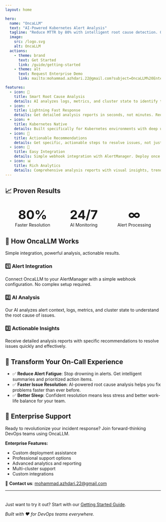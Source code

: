 ```yaml
---
layout: home

hero:
  name: "OncaLLM"
  text: "AI-Powered Kubernetes Alert Analysis"
  tagline: "Reduce MTTR by 80% with intelligent root cause detection. OncaLLM analyzes your Kubernetes alerts and provides actionable insights in seconds."
  image:
    src: /logo.svg
    alt: OncaLLM
  actions:
    - theme: brand
      text: Get Started
      link: /guide/getting-started
    - theme: alt  
      text: Request Enterprise Demo
      link: mailto:mohammad.azhdari.22@gmail.com?subject=OncaLLM%20Enterprise%20Demo%20Request&body=Hello%2C%0A%0AI%27m%20interested%20in%20learning%20more%20about%20OncaLLM%20for%20our%20organization.%0A%0APlease%20provide%20information%20about%3A%0A-%20Enterprise%20features%20and%20pricing%0A-%20Custom%20deployment%20assistance%0A-%20Professional%20support%20options%0A-%20Demo%20scheduling%0A%0AOrganization%3A%20%5BYour%20Company%5D%0AUse%20Case%3A%20%5BBrief%20description%5D%0ACluster%20Size%3A%20%5BNumber%20of%20nodes%2Fworkloads%5D%0A%0ABest%20regards%2C%0A%5BYour%20Name%5D

features:
  - icon: 🧠
    title: Smart Root Cause Analysis
    details: AI analyzes logs, metrics, and cluster state to identify the root cause of alerts automatically.
  - icon: ⚡
    title: Lightning Fast Response
    details: Get detailed analysis reports in seconds, not minutes. Reduce your mean time to resolution dramatically.
  - icon: ☸️
    title: Kubernetes Native
    details: Built specifically for Kubernetes environments with deep understanding of K8s resources and patterns.
  - icon: 🎯
    title: Actionable Recommendations
    details: Get specific, actionable steps to resolve issues, not just notifications about problems.
  - icon: 🔗
    title: Easy Integration
    details: Simple webhook integration with AlertManager. Deploy once and start getting intelligent insights immediately.
  - icon: 📊
    title: Rich Analytics
    details: Comprehensive analysis reports with visual insights, trends, and historical context for better decision making.
---
```


## 📈 Proven Results

<div style="display: flex; justify-content: space-around; text-align: center; margin: 2rem 0;">
  <div>
    <div style="font-size: 2.5rem; font-weight: bold; color: var(--vp-c-brand-1);">80%</div>
    <div style="color: var(--vp-c-text-2);">Faster Resolution</div>
  </div>
  <div>
    <div style="font-size: 2.5rem; font-weight: bold; color: var(--vp-c-brand-1);">24/7</div>
    <div style="color: var(--vp-c-text-2);">AI Monitoring</div>
  </div>
  <div>
    <div style="font-size: 2.5rem; font-weight: bold; color: var(--vp-c-brand-1);">∞</div>
    <div style="color: var(--vp-c-text-2);">Alert Processing</div>
  </div>
</div>

## 🚀 How OncaLLM Works

Simple integration, powerful analysis, actionable results.

### 1️⃣ Alert Integration
Connect OncaLLM to your AlertManager with a simple webhook configuration. No complex setup required.

### 2️⃣ AI Analysis  
Our AI analyzes alert context, logs, metrics, and cluster state to understand the root cause of issues.

### 3️⃣ Actionable Insights
Receive detailed analysis reports with specific recommendations to resolve issues quickly and effectively.

## 🎯 Transform Your On-Call Experience

- ✅ **Reduce Alert Fatigue**: Stop drowning in alerts. Get intelligent summaries and prioritized action items.
- ✅ **Faster Issue Resolution**: AI-powered root cause analysis helps you fix problems faster than ever before.
- ✅ **Better Sleep**: Confident resolution means less stress and better work-life balance for your team.

## 🏢 Enterprise Support

Ready to revolutionize your incident response? Join forward-thinking DevOps teams using OncaLLM.

**Enterprise Features:**
- Custom deployment assistance
- Professional support options  
- Advanced analytics and reporting
- Multi-cluster support
- Custom integrations

📧 **Contact us**: [mohammad.azhdari.22@gmail.com](mailto:mohammad.azhdari.22@gmail.com?subject=OncaLLM%20Enterprise%20Demo%20Request&body=Hello%2C%0A%0AI%27m%20interested%20in%20learning%20more%20about%20OncaLLM%20for%20our%20organization.%0A%0APlease%20provide%20information%20about%3A%0A-%20Enterprise%20features%20and%20pricing%0A-%20Custom%20deployment%20assistance%0A-%20Professional%20support%20options%0A-%20Demo%20scheduling%0A%0AOrganization%3A%20%5BYour%20Company%5D%0AUse%20Case%3A%20%5BBrief%20description%5D%0ACluster%20Size%3A%20%5BNumber%20of%20nodes%2Fworkloads%5D%0A%0ABest%20regards%2C%0A%5BYour%20Name%5D)

---

<div class="tip custom-block" style="padding-top: 8px">

Just want to try it out? Start with our [Getting Started Guide](./guide/getting-started.md).

</div>

*Built with ❤️ for DevOps teams everywhere.* 